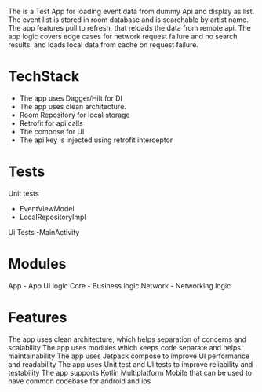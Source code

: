 
The is a Test App for loading event data from dummy Api and display as list.
The event list is stored in room database and is searchable by artist name.
The app features pull to refresh, that reloads the data from remote api.
The app logic covers edge cases for network request failure and no search results.
and loads local data from cache on request failure.

# TechStack
- The app uses Dagger/Hilt for DI
- The app uses clean architecture.
- Room Repository for local storage
- Retrofit for api calls
- The compose for UI
- The api key is injected using retrofit interceptor

# Tests
Unit tests
 - EventViewModel
 - LocalRepositoryImpl

Ui Tests
-MainActivity


# Modules
 App - App UI logic
 Core - Business logic
 Network - Networking logic


# Features
The app uses clean architecture, which helps separation of concerns and scalability
The app uses modules which keeps code separate and helps maintainability
The app uses Jetpack compose to improve UI performance and readability
The app uses Unit test and UI tests to improve reliability and testability
The app supports Kotlin Multiplatform Mobile that can be used to have common codebase for android and ios

